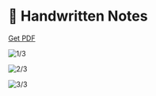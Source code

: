 # 📔 Handwritten Notes

[Get PDF](25%20Backtracking%20III%20.pdf)

![1/3](<../.gitbook/assets/DocScanner 08-Jun-2022 10-17 pm\_1.jpg>)

![2/3](<../.gitbook/assets/DocScanner 08-Jun-2022 10-17 pm\_2.jpg>)

![3/3](<../.gitbook/assets/DocScanner 08-Jun-2022 10-17 pm\_3.jpg>)

